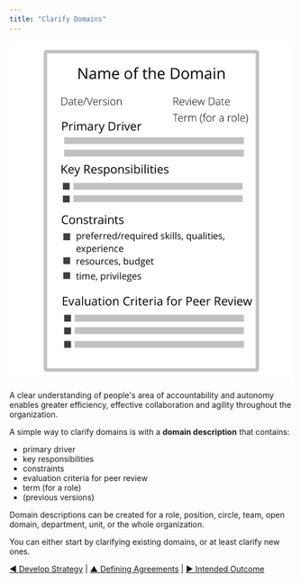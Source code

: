```yaml
---
title: "Clarify Domains"
---
```



![right,fit](img/templates/domain-description-template.png)

A clear understanding of people's area of accountability and autonomy enables greater efficiency, effective collaboration and agility throughout the organization.

A simple way to clarify domains is with a **domain description** that contains:

-   primary driver
-   key responsibilities
-   constraints
-   evaluation criteria for peer review
-   term (for a role)
-   (previous versions)



Domain descriptions can be created for a role, position, circle, team, open domain, department, unit, or the whole organization.

You can either start by clarifying existing domains, or at least clarify new ones.


[&#9664; Develop Strategy](develop-strategy.html) | [&#9650; Defining Agreements](defining-agreements.html) | [&#9654; Intended Outcome](intended-outcome.html)

